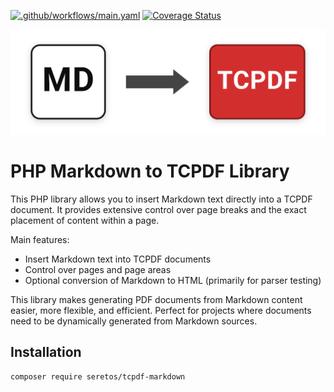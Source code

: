 [![.github/workflows/main.yaml](https://github.com/Seretos/tcpdf-markdown/actions/workflows/main.yaml/badge.svg)](https://github.com/Seretos/tcpdf-markdown/actions/workflows/main.yaml)
[![Coverage Status](https://coveralls.io/repos/github/Seretos/tcpdf-markdown/badge.svg?branch=main)](https://coveralls.io/github/Seretos/tcpdf-markdown?branch=main)

![logo](logo.svg)

# PHP Markdown to TCPDF Library

This PHP library allows you to insert Markdown text directly into a TCPDF document. It provides extensive control over page breaks and the exact placement of content within a page.

Main features:
- Insert Markdown text into TCPDF documents
- Control over pages and page areas
- Optional conversion of Markdown to HTML (primarily for parser testing)

This library makes generating PDF documents from Markdown content easier, more flexible, and efficient. Perfect for projects where documents need to be dynamically generated from Markdown sources.

## Installation

```bash
composer require seretos/tcpdf-markdown
```